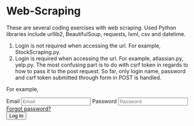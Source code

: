 # Web-Scraping
These are several coding exercises with web scraping. Used Python libraries include urllib2, BeautifulSoup, requests, lxml, csv and datetime.

1. Login is not required when accessing the url. For example, StockScraping.py.
2. Login is required when accessing the url. For example, atlassian.py, yelp.py. The most confusing part is to do with csrf token in regards to how to pass it to the post request. So far, only login name, password and csrf token submitted through form in POST is handled.

For example,

 
<form action="/login" class="yform" id="ajax-login" method="POST">
        <input     type="hidden"    name="csrftok"    class="csrftok" value="cc0e797ca9b2659794c029e74c2ca81799f06e61e21fa7e412ca3a5643ef778f">
                <label class="placeholder-sub">Email</label>
                <input id="email" name="email" placeholder="Email" required="required" type="email" value="">
                <label class="placeholder-sub">Password</label>
                <input id="password" name="password" placeholder="Password" required="required" type="password" value="">
                <div class="forgot-password">
                    <a href="/forgot" class="forgot-link">Forgot password?</a></small>
                </div>
                <div class="captcha login-captcha"></div>
                <button type="submit" value="submit" class="ybtn ybtn--primary submit ybtn-full"><span>Log In</span></button>
</form>
 
